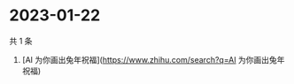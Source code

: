 # 2023-01-22

共 1 条

<!-- BEGIN -->
<!-- 最后更新时间 Sun Jan 22 2023 01:01:53 GMT+0800 (China Standard Time) -->

1. [AI 为你画出兔年祝福](https://www.zhihu.com/search?q=AI 为你画出兔年祝福)

<!-- END -->
